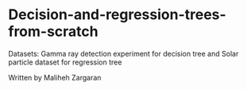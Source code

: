 # Decision-and-regression-trees-from-scratch
Datasets: Gamma ray detection experiment for decision tree and Solar particle dataset for regression tree

Written by Maliheh Zargaran
